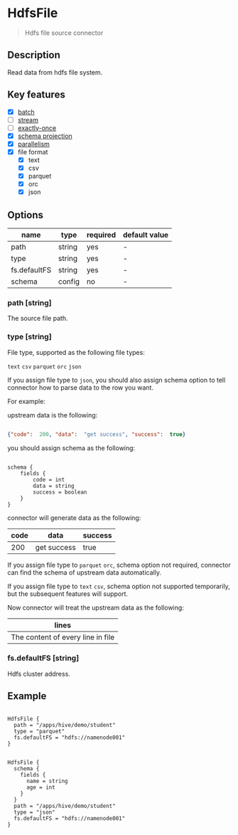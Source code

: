 # HdfsFile

> Hdfs file source connector

## Description

Read data from hdfs file system.

## Key features

- [x] [batch](key-features.md)
- [ ] [stream](key-features.md)
- [ ] [exactly-once](key-features.md)
- [x] [schema projection](key-features.md)
- [x] [parallelism](key-features.md)
- [x] file format
    - [x] text
    - [x] csv
    - [x] parquet
    - [x] orc
    - [x] json

## Options

| name          | type   | required | default value |
|---------------|--------|----------|---------------|
| path          | string | yes      | -             |
| type          | string | yes      | -             |
| fs.defaultFS  | string | yes      | -             |
| schema        | config | no       | -             |

### path [string]

The source file path.

### type [string]

File type, supported as the following file types:

`text` `csv` `parquet` `orc` `json`

If you assign file type to `json`, you should also assign schema option to tell connector how to parse data to the row you want.

For example:

upstream data is the following:

```json

{"code":  200, "data":  "get success", "success":  true}

```

you should assign schema as the following:

```hocon

schema {
    fields {
        code = int
        data = string
        success = boolean
    }
}

```

connector will generate data as the following:

| code | data        | success |
|------|-------------|---------|
| 200  | get success | true    |

If you assign file type to `parquet` `orc`, schema option not required, connector can find the schema of upstream data automatically.

If you assign file type to `text` `csv`, schema option not supported temporarily, but the subsequent features will support.

Now connector will treat the upstream data as the following:

| lines                             |
|-----------------------------------|
| The content of every line in file |

### fs.defaultFS [string]

Hdfs cluster address.

## Example

```hocon

HdfsFile {
  path = "/apps/hive/demo/student"
  type = "parquet"
  fs.defaultFS = "hdfs://namenode001"
}

```

```hocon

HdfsFile {
  schema {
    fields {
      name = string
      age = int
    }
  }
  path = "/apps/hive/demo/student"
  type = "json"
  fs.defaultFS = "hdfs://namenode001"
}

```